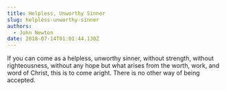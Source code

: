 ```yaml
---
title: Helpless, Unworthy Sinner
slug: helpless-unworthy-sinner
authors:
  - John Newton
date: 2018-07-14T01:01:44.130Z
---
```

If you can come as a helpless, unworthy sinner, without strength, without righteousness, without any hope but what arises from the worth, work, and word of Christ, this is to come aright. There is no other way of being accepted.